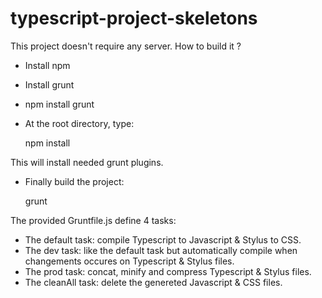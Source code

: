 typescript-project-skeletons
============================

This project doesn't require any server.
How to build it ?

* Install npm
* Install grunt
* npm install grunt
* At the root directory, type:

  npm install

This will install needed grunt plugins.
* Finally build the project:

  grunt

The provided Gruntfile.js define 4 tasks:

* The default task: compile Typescript to Javascript & Stylus to CSS.
* The dev task: like the default task but automatically compile when changements occures on Typescript & Stylus files.
* The prod task: concat, minify and compress Typescript & Stylus files.
* The cleanAll task: delete the genereted Javascript & CSS files.
